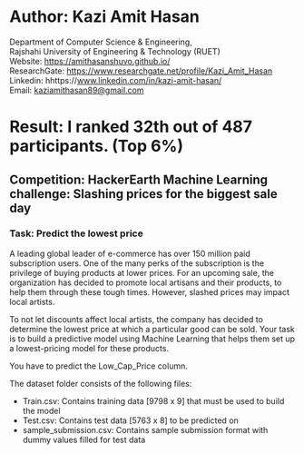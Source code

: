 # Author: Kazi Amit Hasan

Department of Computer Science & Engineering, <br/>
Rajshahi University of Engineering & Technology (RUET) <br/>
Website: https://amithasanshuvo.github.io/ <br/>
ResearchGate: https://www.researchgate.net/profile/Kazi_Amit_Hasan <br/>
Linkedin: hhttps://www.linkedin.com/in/kazi-amit-hasan/<br/>
Email: kaziamithasan89@gmail.com 

# Result: I ranked 32th out of 487 participants. (Top 6%)


## Competition: HackerEarth Machine Learning challenge: Slashing prices for the biggest sale day

### Task: Predict the lowest price

A leading global leader of e-commerce has over 150 million paid subscription users. One of the many perks of the subscription is the privilege of buying products at lower prices. For an upcoming sale, the organization has decided to promote local artisans and their products, to help them through these tough times. However, slashed prices may impact local artists.

To not let discounts affect local artists, the company has decided to determine the lowest price at which a particular good can be sold. Your task is to build a predictive model using Machine Learning that helps them set up a lowest-pricing model for these products.

You have to predict the Low_Cap_Price column.

The dataset folder consists of the following files:

- Train.csv: Contains training data [9798 x 9] that must be used to build the model
- Test.csv: Contains test data [5763 x 8] to be predicted on
- sample_submission.csv: Contains sample submission format with dummy values filled for test data
